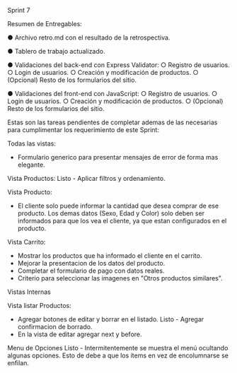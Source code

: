 Sprint 7

Resumen de Entregables:

● Archivo retro.md con el resultado de la retrospectiva.

● Tablero de trabajo actualizado.

● Validaciones del back-end con Express Validator:
	○ Registro de usuarios.
	○ Login de usuarios.
	○ Creación y modificación de productos.
	○ (Opcional) Resto de los formularios del sitio.

● Validaciones del front-end con JavaScript:
	○ Registro de usuarios.
	○ Login de usuarios.
	○ Creación y modificación de productos.
	○ (Opcional) Resto de los formularios del sitio.

Estas son las tareas pendientes de completar ademas de las necesarias para cumplimentar los requerimiento de este Sprint:

Todas las vistas:
- Formulario generico para presentar mensajes de error de forma mas elegante.

Vista Productos:
Listo - Aplicar filtros y ordenamiento.

Vista Producto:
- El cliente solo puede informar la cantidad que desea comprar de ese producto. Los demas datos (Sexo, Edad y Color) solo deben ser informados para que los vea el cliente, ya que estan configurados en el producto.

Vista Carrito:
- Mostrar los productos que ha informado el cliente en el carrito.
- Mejorar la presentacion de los datos del producto.
- Completar el formulario de pago con datos reales.
- Criterio para seleccionar las imagenes en "Otros productos similares".

Vistas Internas

Vista listar Productos:
- Agregar botones de editar y borrar en el listado.
Listo - Agregar confirmacion de borrado.
- En la vista de editar agregar next y before.

Menu de Opciones
Listo - Intermitentemente se muestra el menú ocultando algunas opciones. Esto de debe a que los ítems en vez de encolumnarse se enfilan.